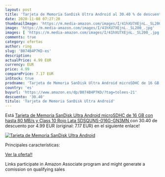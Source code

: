 ```yaml
---
layout: post
title: 'Tarjeta de Memoria SanDisk Ultra Android al 30.40 % de descuento'
date: 2020-11-08 07:27:20
thumbnailImage: 'https://m.media-amazon.com/images/I/41hXU7XEjnL._SL200_.jpg'
image: 'https://m.media-amazon.com/images/I/41hXU7XEjnL._SL200_.jpg'
images: [ 'https://m.media-amazon.com/images/I/41hXU7XEjnL._SL200_.jpg' ]
comments: true
category: ofertas
author: ring
slug: 'B074B4P7KD-es'
description:
actualPrice: 4.99 EUR
currency: EUR
price: 4.99
comparePrice: 7.17 EUR
inStock: true
prodname: 'Tarjeta de Memoria SanDisk Ultra Android microSDHC de 16 GB con hasta 80 MB/s y Class 10  Rojo Lata  SDSQUNS-016G-GN3MN '
country: 'es'
buyurl: 'https://www.amazon.es/dp/B074B4P7KD/?tag=tolees-21'
descuento: '30.40'
titulo: 'Tarjeta de Memoria SanDisk Ultra Android'
---
```


Está [Tarjeta de Memoria SanDisk Ultra Android microSDHC de 16 GB con hasta 80 MB/s y Class 10  Rojo Lata  SDSQUNS-016G-GN3MN ](https://www.amazon.es/dp/B074B4P7KD/?tag=tolees-21) con 30.40 de descuento por 4.99 EUR (original: 7.17 EUR) en el siguiente enlace!

[![Tarjeta de Memoria SanDisk Ultra Android](https://m.media-amazon.com/images/I/41hXU7XEjnL._SL200_.jpg)](https://www.amazon.es/dp/B074B4P7KD/?tag=tolees-21)

Principales características:


[Ver la oferta!!](https://www.amazon.es/dp/B074B4P7KD/?tag=tolees-21)

Links participate in Amazon Associate program and might generate a comission on qualifying sales


